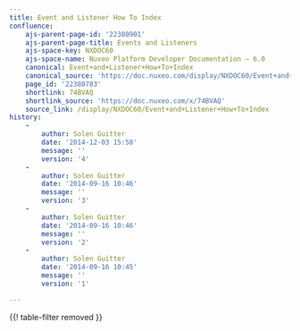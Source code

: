 ```yaml
---
title: Event and Listener How To Index
confluence:
    ajs-parent-page-id: '22380901'
    ajs-parent-page-title: Events and Listeners
    ajs-space-key: NXDOC60
    ajs-space-name: Nuxeo Platform Developer Documentation — 6.0
    canonical: Event+and+Listener+How+To+Index
    canonical_source: 'https://doc.nuxeo.com/display/NXDOC60/Event+and+Listener+How+To+Index'
    page_id: '22380783'
    shortlink: 74BVAQ
    shortlink_source: 'https://doc.nuxeo.com/x/74BVAQ'
    source_link: /display/NXDOC60/Event+and+Listener+How+To+Index
history:
    - 
        author: Solen Guitter
        date: '2014-12-03 15:58'
        message: ''
        version: '4'
    - 
        author: Solen Guitter
        date: '2014-09-16 10:46'
        message: ''
        version: '3'
    - 
        author: Solen Guitter
        date: '2014-09-16 10:46'
        message: ''
        version: '2'
    - 
        author: Solen Guitter
        date: '2014-09-16 10:45'
        message: ''
        version: '1'

---
```

{{! table-filter removed }}